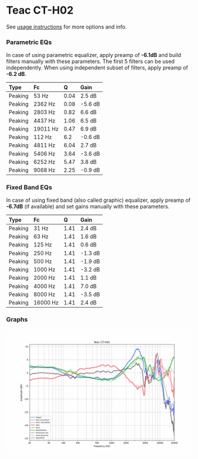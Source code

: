 # Teac CT-H02
See [usage instructions](https://github.com/jaakkopasanen/AutoEq#usage) for more options and info.

### Parametric EQs
In case of using parametric equalizer, apply preamp of **-6.1dB** and build filters manually
with these parameters. The first 5 filters can be used independently.
When using independent subset of filters, apply preamp of **-6.2 dB**.

| Type    | Fc       |    Q | Gain    |
|:--------|:---------|:-----|:--------|
| Peaking | 53 Hz    | 0.04 | 2.5 dB  |
| Peaking | 2362 Hz  | 0.08 | -5.6 dB |
| Peaking | 2803 Hz  | 0.82 | 6.6 dB  |
| Peaking | 4437 Hz  | 1.06 | 6.5 dB  |
| Peaking | 19011 Hz | 0.47 | 6.9 dB  |
| Peaking | 112 Hz   | 6.2  | -0.6 dB |
| Peaking | 4811 Hz  | 6.04 | 2.7 dB  |
| Peaking | 5406 Hz  | 3.64 | -3.6 dB |
| Peaking | 6252 Hz  | 5.47 | 3.8 dB  |
| Peaking | 9068 Hz  | 2.25 | -0.9 dB |

### Fixed Band EQs
In case of using fixed band (also called graphic) equalizer, apply preamp of **-6.7dB**
(if available) and set gains manually with these parameters.

| Type    | Fc       |    Q | Gain    |
|:--------|:---------|:-----|:--------|
| Peaking | 31 Hz    | 1.41 | 2.4 dB  |
| Peaking | 63 Hz    | 1.41 | 1.6 dB  |
| Peaking | 125 Hz   | 1.41 | 0.6 dB  |
| Peaking | 250 Hz   | 1.41 | -1.3 dB |
| Peaking | 500 Hz   | 1.41 | -1.9 dB |
| Peaking | 1000 Hz  | 1.41 | -3.2 dB |
| Peaking | 2000 Hz  | 1.41 | 1.1 dB  |
| Peaking | 4000 Hz  | 1.41 | 7.0 dB  |
| Peaking | 8000 Hz  | 1.41 | -3.5 dB |
| Peaking | 16000 Hz | 1.41 | 2.4 dB  |

### Graphs
![](./Teac%20CT-H02.png)